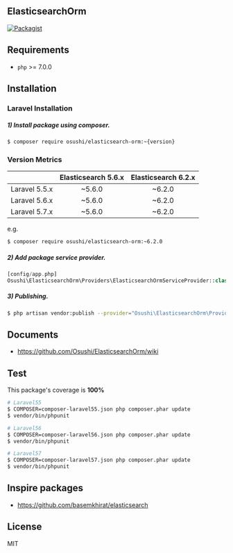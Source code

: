 ## ElasticsearchOrm
[![Packagist](https://img.shields.io/packagist/v/osushi/elasticsearch-orm.svg)](https://packagist.org/packages/osushi/elasticsearch-orm)

## Requirements

- `php` >= 7.0.0

## Installation

### Laravel Installation

##### 1) Install package using composer.

```bash
$ composer require osushi/elasticsearch-orm:~{version}
```

### Version Metrics

||Elasticsearch 5.6.x|Elasticsearch 6.2.x|
|:---:|:---:|:---:|
|Laravel 5.5.x|~5.6.0|~6.2.0|
|Laravel 5.6.x|~5.6.0|~6.2.0|
|Laravel 5.7.x|~5.6.0|~6.2.0|

e.g.
```bash
$ composer require osushi/elasticsearch-orm:~6.2.0
```

##### 2) Add package service provider.

```php
[config/app.php]
Osushi\ElasticsearchOrm\Providers\ElasticsearchOrmServiceProvider::class
```
	
##### 3) Publishing.

```bash
$ php artisan vendor:publish --provider="Osushi\ElasticsearchOrm\Providers\ElasticsearchOrmServiceProvider"
``` 

## Documents
- https://github.com/Osushi/ElasticsearchOrm/wiki

## Test

This package's coverage is **100%**

```bash
# Laravel55
$ COMPOSER=composer-laravel55.json php composer.phar update
$ vendor/bin/phpunit

# Laravel56
$ COMPOSER=composer-laravel56.json php composer.phar update
$ vendor/bin/phpunit

# Laravel57
$ COMPOSER=composer-laravel57.json php composer.phar update
$ vendor/bin/phpunit
```

## Inspire packages
- https://github.com/basemkhirat/elasticsearch 

## License
MIT

